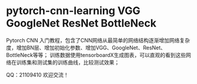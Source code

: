 # pytorch-cnn-learning VGG GoogleNet ResNet BottleNeck
Pytorch CNN 入门教程，包含了CNN网络从最简单的网络结构逐渐增加网络复杂度，增加BN层、增加初始化参数、增加VGG、GoogleNet、ResNet、BottleNeck等等；
训练数据使用tensorboardX生成图表，可以直观的看到这些网络在训练集和测试集的训练曲线，比较测试效果；


QQ：21109410 欢迎交流！
